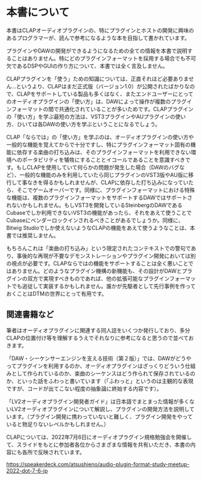 
# 本書について

本書はCLAPオーディオプラグインの、特にプラグインとホストの開発に興味のあるプログラマーが、読んで参考になるような本を目指して書かれています。

プラグインやDAWの開発ができるようになるための全ての情報を本書で説明することはありません。特にどのプラグインフォーマットを採用する場合でも不可欠であるDSPやGUIの作り方について、本書では全く言及しません。

CLAPプラグインを「使う」ための知識については、正直それほど必要ありません…というより、CLAPはまだ正式版（バージョン1.0）が公開されたばかりなので、CLAPをサポートしている製品も多くはなく、またエンドユーザーにとってのオーディオプラグインの「使い方」は、DAWによって操作が複数のプラグインフォーマットの間で共通化されていることが多いためです。CLAPプラグインの「使い方」を学ぶ最短の方法は、VST3プラグインやAUプラグインの使い方、ひいては各DAWの使い方を学ぶということになるでしょう。

CLAP「ならでは」の「使い方」を学ぶのは、オーディオプラグインの使い方や一般的な機能を覚えてからで十分ですし、特にプラグインフォーマット固有の機能に依存する楽曲の打ち込みは、そのプラグインフォーマットを利用できない環境へのポータビリティを犠牲にすることとイコールであることを意識すべきです。もしCLAPを使用していて何らかの問題が発生した場合（DAWのバグなど）、一般的な機能のみを利用していたら同じプラグインのVST3版やAU版に移行して事なきを得るかもしれませんが、CLAPに依存した打ち込みになっていたら、そこでゲームオーバーです。同様に、プラグインフォーマットにおける特殊な機能は、複数のプラグインフォーマットをサポートするDAWではサポートされないかもしれません。もしVST3を開発しているSteinbergのDAWであるCubaseでしか利用できないVST3の機能があったら、それをあえて使うことでCubaseにベンダーロックインされるべきことがあるでしょうか。同様に、Bitwig Studioでしか使えないようなCLAPの機能をあえて使うようなことは、本書では推奨しません。

もちろんこれは「楽曲の打ち込み」という限定されたコンテキストでの警句であり、事後的な再現が不要なデモンストレーションやプラグイン開発においては別の視点が必要です。CLAPならではの機能をサポートすることは全く悪いことではありません。どのようなプラグイン機構の新機能も、その設計がDAWとプラグインの双方で実現すべきものであれば、他の拡張可能なプラグインフォーマットでも追従して実装するかもしれません。誰かが先駆者として先行事例を作っておくことはDTMの世界にとって有用です。

## 関連書籍など

筆者はオーディオプラグインに関連する同人誌をいくつか発行しており、多分CLAPの位置付け等を理解するうえでそれなりに参考になると思うので並べておきます。

「DAW・シーケンサーエンジンを支える技術（第２版）」では、DAWがどうやってプラグインを利用するのか、オーディオプラグインはざっくりどういう仕組みとして作られているのか、楽曲のシーケンスはどう作られて保存されているのか、といった話をふわっと書いています（「ふわっと」というのは主観的な表現ですが、コードが出てこない程度の抽象論に終始する内容です）。

「LV2オーディオプラグイン開発者ガイド」は日本語でまとまった情報が多くないLV2オーディオプラグインについて解説し、プラグインの開発方法を説明しています。（プラグイン開発に携わっていないと難しく、プラグイン開発をやっていると物足りないレベルかもしれません。）

CLAPについては、2022年7月6日にオーディオプラグイン規格勉強会を開催して、スライドをもとに参加者各位からさまざまな情報を共有いただき、本書の内容にも各所で反映されています。

https://speakerdeck.com/atsushieno/audio-plugin-format-study-meetup-2022-dot-7-6-jp

